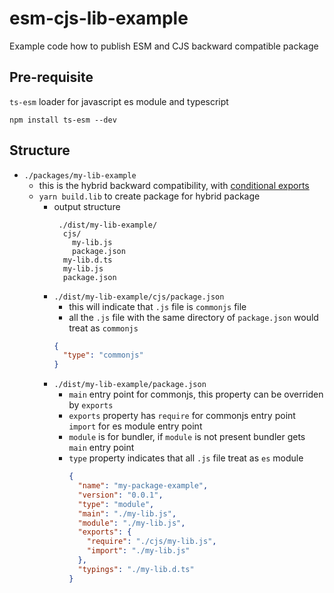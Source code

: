 # esm-cjs-lib-example
Example code how to publish ESM and CJS backward compatible package

Pre-requisite
-----
`ts-esm` loader for javascript es module and typescript
  ```
  npm install ts-esm --dev
  ```

## Structure
* `./packages/my-lib-example` 
  - this is the hybrid backward compatibility, with [conditional exports](https://nodejs.org/api/esm.html#esm_conditional_exports)
  - `yarn build.lib` to create package for hybrid package
    - output structure
      ```
       ./dist/my-lib-example/
        cjs/
          my-lib.js
          package.json
        my-lib.d.ts
        my-lib.js
        package.json
      ```
    - `./dist/my-lib-example/cjs/package.json`
      - this will indicate that `.js` file is `commonjs` file
      - all the `.js` file with the same directory of `package.json` would treat as `commonjs`
      ```json
      {
        "type": "commonjs"
      }
      ```
    - `./dist/my-lib-example/package.json`
      - `main` entry point for commonjs, this property can be overriden by `exports`
      - `exports` property has `require` for commonjs entry point `import` for es module entry point
      - `module` is for bundler, if `module` is not present bundler gets `main` entry point
      - `type` property indicates that all `.js` file treat as `es` module 
        ```json
        {
          "name": "my-package-example",
          "version": "0.0.1",
          "type": "module",
          "main": "./my-lib.js",
          "module": "./my-lib.js",
          "exports": {
            "require": "./cjs/my-lib.js",
            "import": "./my-lib.js"
          },
          "typings": "./my-lib.d.ts"
        }
        ```